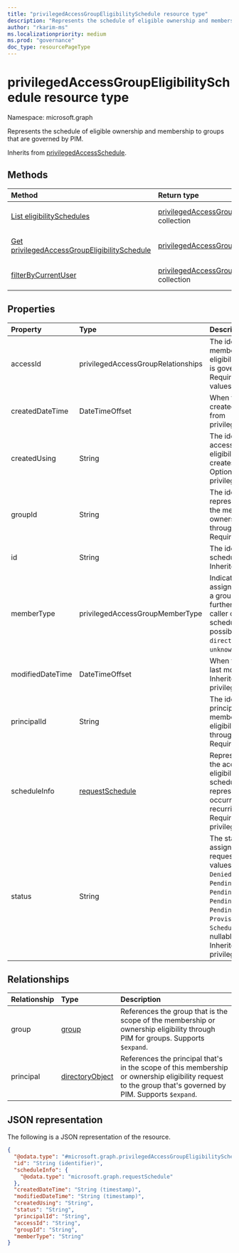 ```yaml
---
title: "privilegedAccessGroupEligibilitySchedule resource type"
description: "Represents the schedule of eligible ownership and membership to groups that are governed by PIM."
author: "rkarim-ms"
ms.localizationpriority: medium
ms.prod: "governance"
doc_type: resourcePageType
---
```


# privilegedAccessGroupEligibilitySchedule resource type

Namespace: microsoft.graph

Represents the schedule of eligible ownership and membership to groups that are governed by PIM.

Inherits from [privilegedAccessSchedule](../resources/privilegedaccessschedule.md).

## Methods
|Method|Return type|Description|
|:---|:---|:---|
|[List eligibilitySchedules](../api/privilegedaccessgroup-list-eligibilityschedules.md)|[privilegedAccessGroupEligibilitySchedule](../resources/privilegedaccessgroupeligibilityschedule.md) collection|Get a list of the [privilegedAccessGroupEligibilitySchedule](../resources/privilegedaccessgroupeligibilityschedule.md) objects and their properties.|
|[Get privilegedAccessGroupEligibilitySchedule](../api/privilegedaccessgroupeligibilityschedule-get.md)|[privilegedAccessGroupEligibilitySchedule](../resources/privilegedaccessgroupeligibilityschedule.md)|Read the properties and relationships of a [privilegedAccessGroupEligibilitySchedule](../resources/privilegedaccessgroupeligibilityschedule.md) object.|
|[filterByCurrentUser](../api/privilegedaccessgroupeligibilityschedule-filterbycurrentuser.md)|[privilegedAccessGroupEligibilitySchedule](../resources/privilegedaccessgroupeligibilityschedule.md) collection|Return schedules of membership and ownership eligibility requests for the calling principal.|

## Properties
|Property|Type|Description|
|:---|:---|:---|
|accessId|privilegedAccessGroupRelationships|The identifier of the membership or ownership eligibility to the group that is governed by PIM. Required. The possible values are: `owner`, `member`.|
|createdDateTime|DateTimeOffset|When the schedule was created. Optional. Inherited from privilegedAccessSchedule.|
|createdUsing|String|The identifier of the access assignment or eligibility request that creates this schedule. Optional. Inherited from privilegedAccessSchedule.|
|groupId|String|The identifier of the group representing the scope of the membership or ownership eligibility through PIM for groups. Required.|
|id|String|The identifier of the schedule. Required. Inherited from [entity](../resources/entity.md).|
|memberType|privilegedAccessGroupMemberType|Indicates whether the assignment is derived from a group assignment. It can further imply whether the caller can manage the schedule. Required. The possible values are: `direct`, `group`, `unknownFutureValue`.|
|modifiedDateTime|DateTimeOffset|When the schedule was last modified. Optional. Inherited from privilegedAccessSchedule.|
|principalId|String|The identifier of the principal whose membership or ownership eligibility is granted through PIM for groups. Required.|
|scheduleInfo|[requestSchedule](../resources/requestschedule.md)|Represents the period of the access assignment or eligibility. The scheduleInfo can represent a single occurrence or multiple recurring instances. Required. Inherited from privilegedAccessSchedule.|
|status|String|The status of the access assignment or eligibility request. The possible values are: `Canceled`, `Denied`, `Failed`, `Granted`, `PendingAdminDecision`, `PendingApproval`, `PendingProvisioning`, `PendingScheduleCreation`, `Provisioned`, `Revoked`, and `ScheduleCreated`. Not nullable. Optional. Inherited from privilegedAccessSchedule.|

## Relationships
|Relationship|Type|Description|
|:---|:---|:---|
|group|[group](../resources/group.md)|References the group that is the scope of the membership or ownership eligibility through PIM for groups. Supports `$expand`.|
|principal|[directoryObject](../resources/directoryobject.md)|References the principal that's in the scope of this membership or ownership eligibility request to the group that's governed by PIM. Supports `$expand`.|

## JSON representation
The following is a JSON representation of the resource.
<!-- {
  "blockType": "resource",
  "keyProperty": "id",
  "@odata.type": "microsoft.graph.privilegedAccessGroupEligibilitySchedule",
  "baseType": "microsoft.graph.privilegedAccessSchedule",
  "openType": false
}
-->
``` json
{
  "@odata.type": "#microsoft.graph.privilegedAccessGroupEligibilitySchedule",
  "id": "String (identifier)",
  "scheduleInfo": {
    "@odata.type": "microsoft.graph.requestSchedule"
  },
  "createdDateTime": "String (timestamp)",
  "modifiedDateTime": "String (timestamp)",
  "createdUsing": "String",
  "status": "String",
  "principalId": "String",
  "accessId": "String",
  "groupId": "String",
  "memberType": "String"
}
```

